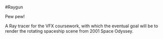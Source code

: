 #Raygun

Pew pew!

A Ray tracer for the VFX coursework, with which the eventual goal will be to render the rotating spaceship scene from 2001 Space Odyssey.

[comment]: <> (Insert Link Here.)